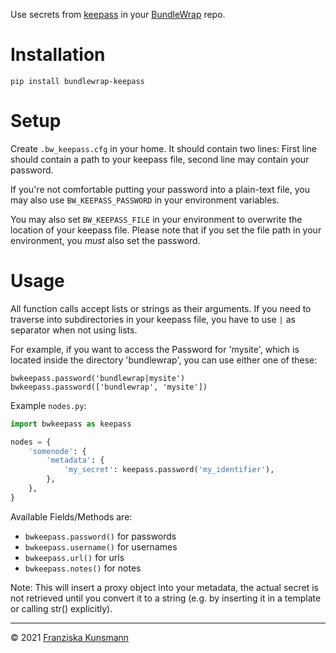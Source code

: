 Use secrets from [keepass](https://keepass.info/) in your [BundleWrap](http://bundlewrap.org/) repo.

# Installation

```
pip install bundlewrap-keepass
```

# Setup

Create `.bw_keepass.cfg` in your home. It should contain two lines: First
line should contain a path to your keepass file, second line may contain
your password.

If you're not comfortable putting your password into a plain-text file,
you may also use `BW_KEEPASS_PASSWORD` in your environment variables.

You may also set `BW_KEEPASS_FILE` in your environment to overwrite the
location of your keepass file. Please note that if you set the file path
in your environment, you *must* also set the password.

# Usage

All function calls accept lists or strings as their arguments. If you
need to traverse into subdirectories in your keepass file, you have to
use `|` as separator when not using lists.

For example, if you want to access the Password for 'mysite', which is
located inside the directory 'bundlewrap', you can use either one of
these:

```
bwkeepass.password('bundlewrap|mysite')
bwkeepass.password(['bundlewrap', 'mysite'])
```

Example `nodes.py`:

```python
import bwkeepass as keepass

nodes = {
    'somenode': {
        'metadata': {
            'my_secret': keepass.password('my_identifier'),
        },
    },
}
```

Available Fields/Methods are:
- `bwkeepass.password()` for passwords
- `bwkeepass.username()` for usernames
- `bwkeepass.url()` for urls
- `bwkeepass.notes()` for notes

Note: This will insert a proxy object into your metadata, the actual secret is not retrieved until you convert it to a string (e.g. by inserting it in a template or calling str() explicitly).

---

© 2021 [Franziska Kunsmann](mailto:pypi@kunsmann.eu)
